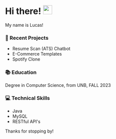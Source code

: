 # Hi there! <img src="https://media.giphy.com/media/hvRJCLFzcasrR4ia7z/giphy.gif" width="29px" height="29px">

My name is Lucas! 

### 🌱 Recent Projects
- Resume Scan (ATS) Chatbot 
- E-Commerce Templates
- Spotify Clone

### 📚 Education
Degree in Computer Science, from UNB, FALL 2023

### 💻 Technical Skills
- Java
- MySQL
- RESTful API's

Thanks for stopping by!


